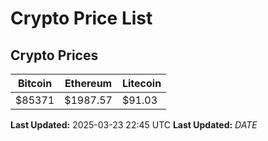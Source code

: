 # Crypto Price List

## Crypto Prices
| Bitcoin | Ethereum | Litecoin |
| ------- | -------- | -------- |
| $85371 | $1987.57 | $91.03 |
**Last Updated:** 2025-03-23 22:45 UTC
**Last Updated:** $DATE$
